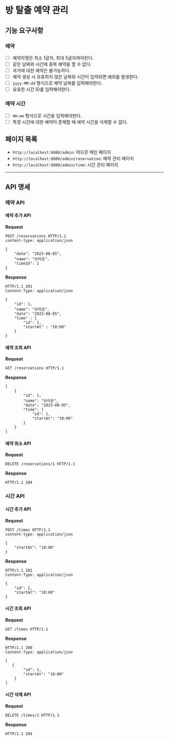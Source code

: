 # 방 탈출 예약 관리

## 기능 요구사항

### 예약
- [ ] 예약자명은 최소 1글자, 최대 5글자여야한다.
- [ ] 같은 날짜와 시간에 중복 예약을 할 수 없다.
- [ ] 과거에 대한 예약은 불가능하다.
- [ ] 예약 생성 시 유효하지 않은 날짜와 시간이 입력되면 예외를 발생한다.
- [ ] `yyyy-MM-dd` 형식으로 예약 날짜를 입력해야한다.
- [ ] 유효한 시간 ID를 입력해야한다. 

### 예약 시간
- [ ] `HH:mm` 형식으로 시간을 입력해야한다.
- [ ] 특정 시간에 대한 예약이 존재할 때 예약 시간을 삭제할 수 없다.

## 페이지 목록

- `http://localhost:8080/admin`: 어드민 메인 페이지
- `http://localhost:8080/admin/reservation`: 예약 관리 페이지
- `http://localhost:8080/admin/time`: 시간 관리 페이지

---

## API 명세

### 예약 API

#### 예약 추가 API

**Request**

```
POST /reservations HTTP/1.1
content-type: application/json

{
    "date": "2023-08-05",
    "name": "브라운",
    "timeId": 1
}

```

**Response**

```
HTTP/1.1 201
Content-Type: application/json

{
    "id": 1,
    "name": "브라운",
    "date": "2023-08-05",
    "time" : {
        "id": 1,
        "startAt" : "10:00"
    }
}

```

#### 예약 조회 API

**Request**

```
GET /reservations HTTP/1.1
```

**Response**

```
[
    {
        "id": 1,
        "name": "브라운",
        "date": "2023-08-05",
        "time": {
            "id": 1,
            "startAt": "10:00"
        }
    }
]

```

#### 예약 취소 API

**Request**

```
DELETE /reservations/1 HTTP/1.1
```

**Response**

```
HTTP/1.1 204
```

### 시간 API

#### 시간 추가 API

**Request**

```
POST /times HTTP/1.1
content-type: application/json

{
    "startAt": "10:00"
}

```

**Response**

```
HTTP/1.1 201
Content-Type: application/json

{
    "id": 1,
    "startAt": "10:00"
}
```

#### 시간 조회 API

**Request**

```
GET /times HTTP/1.1
```

**Response**

```
HTTP/1.1 200 
Content-Type: application/json

[
   {
        "id": 1,
        "startAt": "10:00"
    }
]
```

#### 시간 삭제 API

**Request**

```
DELETE /times/1 HTTP/1.1
```

**Response**

```
HTTP/1.1 204
```
